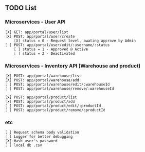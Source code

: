 ## TODO List

### Microservices - User API
```
[X] GET: app/portal/user/list 
[X] POST: app/portal/user/create 
    [X] status = 0 - Request level, awating approve by Admin 
[ ] POST: app/portal/user/edit/:username/:status 
    [ ] status = 1 - Approved @ Active 
    [ ] status = 2 - Deactivated  
```
### Microservices - Inventory API (Warehouse and product)
```
[X] POST: app/portal/warehouse/list 
[X] POST: app/portal/warehouse/add
[ ] POST: app/portal/warehouse/edit/:warehouseId 
[ ] POST: app/portal/warehouse/remove/:warehouseId 

[x] POST: app/portal/product/list
[x] POST: app/portal/product/add 
[ ] POST: app/portal/product/edit/:productId 
[ ] POST: app/portal/product/remove/:productId 
```
### etc
```
[ ] Request schema body validation
[ ] Logger for better debugging
[X] Hash user's password
[ ] local db .csv
```

